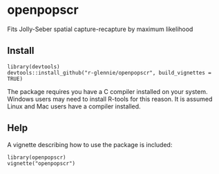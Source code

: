 # openpopscr
Fits Jolly-Seber spatial capture-recapture by maximum likelihood

## Install
```
library(devtools)
devtools::install_github("r-glennie/openpopscr", build_vignettes = TRUE)
```
The package requires you have a C compiler installed on your system. Windows users may need to install R-tools for this reason. It is assumed Linux and Mac users have a compiler installed. 


## Help 
A vignette describing how to use the package is included: 
```
library(openpopscr)
vignette("openpopscr") 
```
